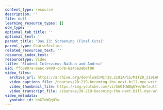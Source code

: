 ```yaml
---
content_type: resource
description: ''
file: null
learning_resource_types: []
ocw_type: ''
optional_tab_title: ''
optional_text: ''
parent_title: 'Day 13: Screening (Final Cuts)'
parent_type: CourseSection
related_resources_text: ''
resource_index_text: ''
resourcetype: Video
title: 'Student Interview: Nathan and Andrea'
uid: ffc0807a-8eec-9490-c678-624ce2eb0f00
video_files:
  archive_url: https://archive.org/download/MIT20.219IAP15/MIT20_219IAP15_D13P4_300k.mp4
  video_captions_file: /courses/20-219-becoming-the-next-bill-nye-writing-and-hosting-the-educational-show-january-iap-2015/b0d5add420a252bbafac82fd1b687095_bhGIdWQqUYw.vtt
  video_thumbnail_file: https://img.youtube.com/vi/bhGIdWQqUYw/default.jpg
  video_transcript_file: /courses/20-219-becoming-the-next-bill-nye-writing-and-hosting-the-educational-show-january-iap-2015/81ffb65fb3b6968625a2443ea6a81dcd_bhGIdWQqUYw.pdf
video_metadata:
  youtube_id: bhGIdWQqUYw
---
```

